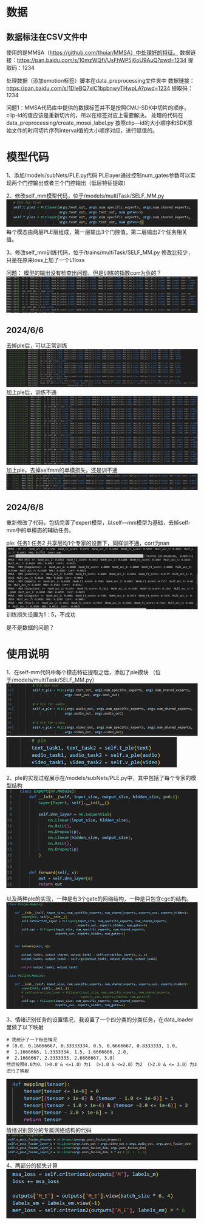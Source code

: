 # 数据

数据标注在CSV文件中
---

使用的是MMSA（https://github.com/thuiar/MMSA）中处理好的特征。
数据链接：https://pan.baidu.com/s/10mzWQfVUsFhWP5j6oU9AuQ?pwd=1234 
提取码：1234 

处理数据（添加emotion标签）脚本在data_preprocessing文件夹中
数据链接：https://pan.baidu.com/s/1DIeBQ7xIC1bpbnwyTHwpLA?pwd=1234 
提取码：1234 

问题1：MMSA代码库中提供的数据标签并不是按照CMU-SDK中切片的顺序，clip-id的值应该是重新切片的，所以在标签对应上需要解决。
处理的代码在data_preprocessing/create_mosei_label.py
按照clip—id的大小顺序和SDK原始文件的时间切片序列interval值的大小顺序对应，进行赋值的。


# 模型代码

1、添加/models/subNets/PLE.py代码
PLElayer通过控制num_gates参数可以实现两个门控输出或者三个门控输出（低层特征提取）

2、修改self_mm模型代码，位于/models/multiTask/SELF_MM.py
![alt text](image.png)
每个模态由两层PLE层组成，第一层输出3个门控值，第二层输出2个任务相关值。

3、修改self_mm训练代码，位于/trains/multiTask/SELF_MM.py
修改比较少，只是在原来loss上加了一个L1loss


问题：
模型的输出没有检查出问题，但是训练的指数corr为负的？
![alt text](image-1.png)

2024/6/6
---
去掉ple后，可以正常训练
![alt text](image-2.png)
加上ple后，训练不通
![alt text](image-3.png)
加上ple，去掉selfmm的单模损失，还是训不通
![alt text](image-4.png)

2024/6/8
---
重新修改了代码，包括完善了expert模型，以self—mm模型为基础，去掉self-mm中的单模态的辅助任务。

ple: 任务1 任务2 共享层均1个专家的设置下，同样训不通，corr为nan
![alt text](image-5.png)
训练损失设置为1：5，不成功

是不是数据的问题？

# 使用说明

1、在self-mm代码中每个模态特征提取之后，添加了ple模块 （位于/models/multiTask/SELF_MM.py）
![alt text](image-6.png)
![alt text](image-7.png)

2、ple的实现过程展示在/models/subNets/PLE.py中，其中包括了每个专家的模型结构
![alt text](image-8.png)

以及两种ple的实现，一种是有3个gate的网络结构，一种是只包含cgc的结构。
![alt text](image-9.png)

3、情绪识别任务的设置情况，我设置了一个四分类的分类任务，在data_loader里做了以下映射
```
# 我统计了一下标签情况
# [0.0, 0.16666667, 0.33333334, 0.5, 0.6666667, 0.8333333, 1.0, 
#  1.1666666, 1.3333334, 1.5, 1.6666666, 2.0, 
#  2.1666667, 2.3333333, 2.6666667, 3.0]
然后按照0.0为0，（>0.0 & <=1.0）为1 （>1.0 & <=2.0）为2 （>2.0 & <= 3.0）为3进行了映射
```
![alt text](image-10.png)
情绪识别部分的专属网络结构的代码
![alt text](image-11.png)
4、两部分的损失计算
![alt text](image-12.png)